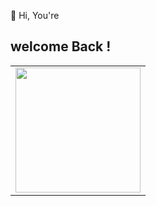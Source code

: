 👋 Hi, You're <h2>welcome Back !</h2> 
<table style="position:center;">
   <tr>
      <td>
<img style='float:right' width=200 heigth=150 src='https://www.cheikhtidianediop.com/unsplash/LZrPVX3rDCs/2291/COM.jpg?unique=684ff994'/>
      </td>
      
 
   </tr>
   


      
</table>
